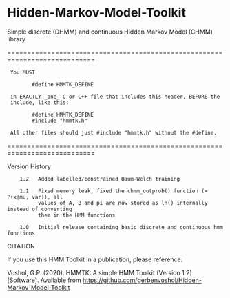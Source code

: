 # Hidden-Markov-Model-Toolkit
Simple discrete (DHMM) and continuous Hidden Markov Model (CHMM) library

 ============================================================================
	 
	 You MUST

			#define HMMTK_DEFINE

	 in EXACTLY _one_ C or C++ file that includes this header, BEFORE the
	 include, like this:

			#define HMMTK_DEFINE
			#include "hmmtk.h"

	 All other files should just #include "hmmtk.h" without the #define.
	 
 ============================================================================

 Version History
 
  		1.2   Added labelled/constrained Baum-Welch training
		
 		1.1   Fixed memory leak, fixed the chmm_outprob() function (= P(x|mu, var)), all 
 		      values of A, B and pi are now stored as ln() internally instead of converting 
 		      them in the HMM functions
		      
		1.0   Initial release containing basic discrete and continuous hmm functions

 CITATION

 If you use this HMM Toolkit in a publication, please reference:
 
 Voshol, G.P. (2020). HMMTK: A simple HMM Toolkit (Version 1.2) [Software]. 
 Available from https://github.com/gerbenvoshol/Hidden-Markov-Model-Toolkit
